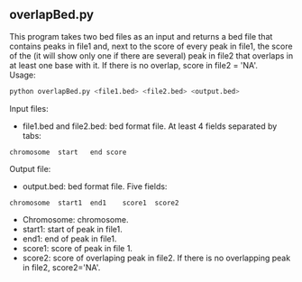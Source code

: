 ## overlapBed.py  

This program takes two bed files as an input and returns a bed file that contains peaks in file1 and, next to the score of every peak in file1, the score of  the (it will show only one if there are several) peak in file2 that overlaps in at least one base with it. If there is no overlap, score in file2 = 'NA'.  
Usage:  
```bash
python overlapBed.py <file1.bed> <file2.bed> <output.bed>
```
Input files:
- file1.bed and file2.bed: bed format file. At least 4 fields separated by tabs:
```
chromosome	start	end	score
```

Output file:
- output.bed: bed format file. Five fields: 
```
chromosome	start1	end1	score1	score2
```
  * Chromosome: chromosome.
  * start1: start of peak in file1.
  * end1: end of peak in file1.
  * score1: score of peak in file 1. 
  * score2: score of overlaping peak in file2. If there is no overlapping peak in file2, score2='NA'.


